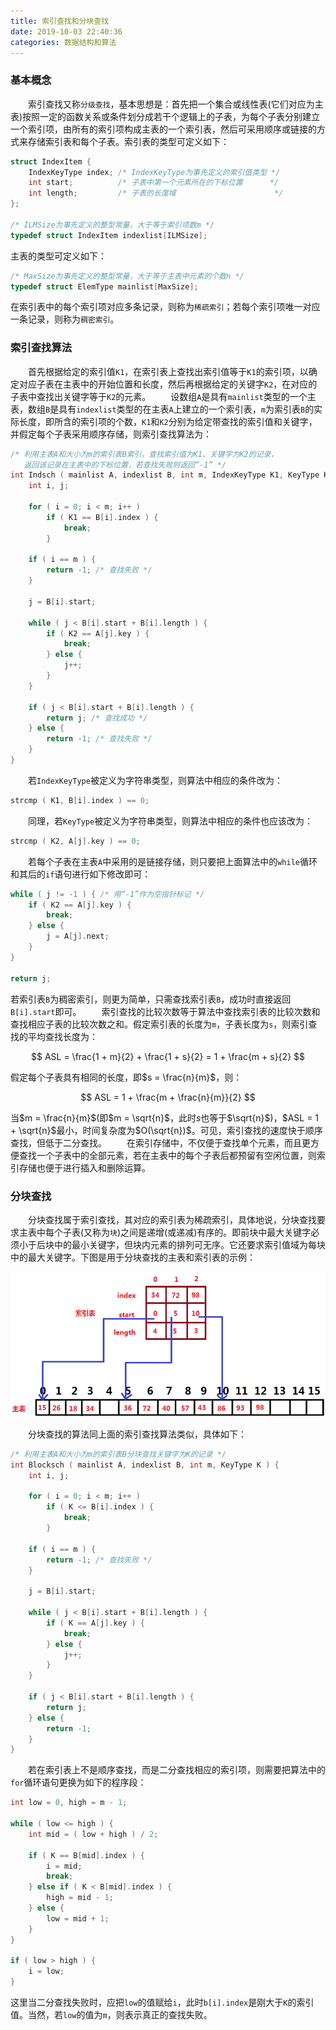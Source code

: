 ```yaml
---
title: 索引查找和分块查找
date: 2019-10-03 22:40:36
categories: 数据结构和算法
---
```

### 基本概念

&emsp;&emsp;索引查找又称`分级查找`，基本思想是：首先把一个集合或线性表(它们对应为主表)按照一定的函数关系或条件划分成若干个逻辑上的子表，为每个子表分别建立一个索引项，由所有的索引项构成主表的一个索引表，然后可采用顺序或链接的方式来存储索引表和每个子表。索引表的类型可定义如下：

``` cpp
struct IndexItem {
    IndexKeyType index; /* IndexKeyType为事先定义的索引值类型 */
    int start;          /* 子表中第一个元素所在的下标位置      */
    int length;         /* 子表的长度域                      */
};
​
/* ILMSize为事先定义的整型常量，大于等于索引项数m */
typedef struct IndexItem indexlist[ILMSize];
```

主表的类型可定义如下：

``` cpp
/* MaxSize为事先定义的整型常量，大于等于主表中元素的个数n */
typedef struct ElemType mainlist[MaxSize];
```

在索引表中的每个索引项对应多条记录，则称为`稀疏索引`；若每个索引项唯一对应一条记录，则称为`稠密索引`。

### 索引查找算法

&emsp;&emsp;首先根据给定的索引值`K1`，在索引表上查找出索引值等于`K1`的索引项，以确定对应子表在主表中的开始位置和长度，然后再根据给定的关键字`K2`，在对应的子表中查找出关键字等于`K2`的元素。
&emsp;&emsp;设数组`A`是具有`mainlist`类型的一个主表，数组`B`是具有`indexlist`类型的在主表`A`上建立的一个索引表，`m`为索引表`B`的实际长度，即所含的索引项的个数，`K1`和`K2`分别为给定带查找的索引值和关键字，并假定每个子表采用顺序存储，则索引查找算法为：

``` cpp
/* 利用主表A和大小为m的索引表B索引，查找索引值为K1、关键字为K2的记录，
   返回该记录在主表中的下标位置，若查找失败则返回“-1” */
int Indsch ( mainlist A, indexlist B, int m, IndexKeyType K1, KeyType K2 ) {
    int i, j;
​
    for ( i = 0; i < m; i++ )
        if ( K1 == B[i].index ) {
            break;
        }
​
    if ( i == m ) {
        return -1; /* 查找失败 */
    }
​
    j = B[i].start;
​
    while ( j < B[i].start + B[i].length ) {
        if ( K2 == A[j].key ) {
            break;
        } else {
            j++;
        }
    }
​
    if ( j < B[i].start + B[i].length ) {
        return j; /* 查找成功 */
    } else {
        return -1; /* 查找失败 */
    }
}
```

&emsp;&emsp;若`IndexKeyType`被定义为字符串类型，则算法中相应的条件改为：

``` cpp
strcmp ( K1, B[i].index ) == 0;
```

&emsp;&emsp;同理，若`KeyType`被定义为字符串类型，则算法中相应的条件也应该改为：

``` cpp
strcmp ( K2, A[j].key ) == 0;
```

&emsp;&emsp;若每个子表在主表`A`中采用的是链接存储，则只要把上面算法中的`while`循环和其后的`if`语句进行如下修改即可：

``` cpp
while ( j != -1 ) { /* 用“-1”作为空指针标记 */
    if ( K2 == A[j].key ) {
        break;
    } else {
        j = A[j].next;
    }
}
​
return j;
```

若索引表`B`为稠密索引，则更为简单，只需查找索引表`B`，成功时直接返回`B[i].start`即可。
&emsp;&emsp;索引查找的比较次数等于算法中查找索引表的比较次数和查找相应子表的比较次数之和。假定索引表的长度为`m`，子表长度为`s`，则索引查找的平均查找长度为：

$$
ASL = \frac{1 + m}{2} + \frac{1 + s}{2} = 1 + \frac{m + s}{2}
$$

假定每个子表具有相同的长度，即$s = \frac{n}{m}$，则：

$$
ASL = 1 + \frac{m + \frac{n}{m}}{2}
$$

当$m = \frac{n}{m}$(即$m = \sqrt{n}$，此时$s$也等于$\sqrt{n}$)，$ASL = 1 + \sqrt{n}$最小，时间复杂度为$O(\sqrt{n})$。可见，索引查找的速度快于顺序查找，但低于二分查找。
&emsp;&emsp;在索引存储中，不仅便于查找单个元素，而且更方便查找一个子表中的全部元素，若在主表中的每个子表后都预留有空闲位置，则索引存储也便于进行插入和删除运算。

### 分块查找

&emsp;&emsp;分块查找属于索引查找，其对应的索引表为稀疏索引，具体地说，分块查找要求主表中每个子表(又称为`块`)之间是递增(或递减)有序的。即前块中最大关键字必须小于后块中的最小关键字，但块内元素的排列可无序。它还要求索引值域为每块中的最大关键字。下图是用于分块查找的主表和索引表的示例：

<img src="./索引查找和分块查找/1.png">

&emsp;&emsp;分块查找的算法同上面的索引查找算法类似，具体如下：

``` cpp
/* 利用主表A和大小为m的索引表B分块查找关键字为K的记录 */
int Blocksch ( mainlist A, indexlist B, int m, KeyType K ) {
    int i, j;
​
    for ( i = 0; i < m; i++ )
        if ( K <= B[i].index ) {
            break;
        }
​
    if ( i == m ) {
        return -1; /* 查找失败 */
    }
​
    j = B[i].start;
​
    while ( j < B[i].start + B[i].length ) {
        if ( K == A[j].key ) {
            break;
        } else {
            j++;
        }
    }
​
    if ( j < B[i].start + B[i].length ) {
        return j;
    } else {
        return -1;
    }
}
```

&emsp;&emsp;若在索引表上不是顺序查找，而是二分查找相应的索引项，则需要把算法中的`for`循环语句更换为如下的程序段：

``` cpp
int low = 0, high = m - 1;
​
while ( low <= high ) {
    int mid = ( low + high ) / 2;
​
    if ( K == B[mid].index ) {
        i = mid;
        break;
    } else if ( K < B[mid].index ) {
        high = mid - 1;
    } else {
        low = mid + 1;
    }
}
​
if ( low > high ) {
    i = low;
}
```

这里当二分查找失败时，应把`low`的值赋给`i`，此时`b[i].index`是刚大于`K`的索引值。当然，若`low`的值为`m`，则表示真正的查找失败。